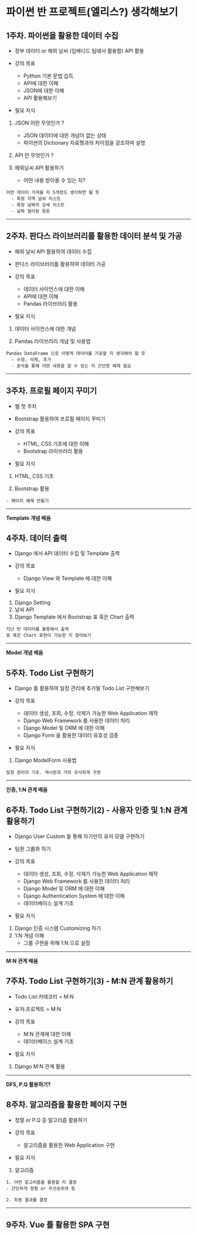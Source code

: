 # 파이썬 반 프로젝트(엘리스?) 생각해보기

## 1주차. 파이썬을 활용한 데이터 수집
  
- 정부 데이터 or 해외 날씨 (임베디드 팀에서 활용함) API 활용

- 강의 목표
  - Python 기본 문법 습득
  - API에 대한 이해
  - JSON에 대한 이해
  - API 활용해보기

- 필요 지식

1. JSON 이란 무엇인가 ?
   - JSON 데이터에 대한 개념이 없는 상태
   - 파이썬의 Dictionary 자료형과의 차이점을 강조하여 설명

2. API 란 무엇인가 ?

3. 해외날씨 API 활용하기
   - 어떤 내용 받아올 수 있는 지?

```
어떤 데이터 가져올 지 5개정도 생각하면 될 듯
  - 특정 지역 날씨 리스트
  - 특정 날짜의 상세 리스트
  - 날짜 필터링 등등
```

---

## 2주차. 판다스 라이브러리를 활용한 데이터 분석 및 가공

- 해외 날씨 API 활용하여 데이터 수집
- 판다스 라이브러리를 활용하여 데이터 가공

- 강의 목표
  - 데이터 사이언스에 대한 이해
  - API에 대한 이해
  - Pandas 라이브러리 활용

- 필요 지식

1. 데이터 사이언스에 대한 개념

2. Pandas 라이브러리 개념 및 사용법

```
Pandas DataFrame 으로 어떻게 데이터를 가공할 지 생각해야 할 듯
  - 수정, 삭제, 추가
  - 분석을 통해 어떤 내용을 알 수 있는 지 간단한 예제 필요
```

---

## 3주차. 프로필 페이지 꾸미기

- 웹 첫 주차
- Bootstrap 활용하여 프로필 페이지 꾸미기

- 강의 목표
  - HTML, CSS 기초에 대한 이해
  - Bootstrap 라이브러리 활용

- 필요 지식
  
1. HTML, CSS 기초

2. Bootstrap 활용

```
- 페이지 예제 만들기
```

---
__Template 개념 배움__

## 4주차. 데이터 출력

- Django 에서 API 데이터 수집 및 Template 출력

- 강의 목표
  - Django View 와 Template 에 대한 이해

- 필요 지식

1. Django Setting
2. 날씨 API
3. Django Template 에서 Bootstrap 표 혹은 Chart 출력

```
지난 번 데이터를 활용해서 출력
표 혹은 Chart 표현이 가능한 지 찾아보기
```

---
__Model 개념 배움__
## 5주차. Todo List 구현하기

- Django 를 활용하여 일정 관리에 추가될 Todo List 구현해보기

- 강의 목표
  - 데이터 생성, 조회, 수정, 삭제가 가능한 Web Application 제작
  - Django Web Framework 를 사용한 데이터 처리
  - Django Model 및 ORM 에 대한 이해
  - Django Form 을 활용한 데이터 유효성 검증

- 필요 지식

1. Django ModelForm 사용법

```
일정 관리의 기초. 게시판과 거의 유사하게 구현
```

---
__인증, 1:N 관계 배움__
## 6주차. Todo List 구현하기(2) - 사용자 인증 및 1:N 관계 활용하기

- Django User Custom 을 통해 자기만의 유저 모델 구현하기
- 팀원 그룹화 하기

- 강의 목표
  - 데이터 생성, 조회, 수정, 삭제가 가능한 Web Application 제작
  - Django Web Framework 를 사용한 데이터 처리
  - Django Model 및 ORM 에 대한 이해
  - Django Authentication System 에 대한 이해
  - 데이터베이스 설계 기초

- 필요 지식

1. Django 인증 시스템 Customizing 하기
2. 1:N 개념 이해
   - 그룹 구현을 위해 1:N 으로 설정

---
__M:N 관계 배움__
## 7주차. Todo List 구현하기(3) - M:N 관계 활용하기

- Todo List:카테코리 = M:N
- 유저:프로젝트 = M:N

- 강의 목표
  - M:N 관계에 대한 이해
  - 데이터베이스 설계 기초

- 필요 지식

1. Django M:N 관계 활용

---
__DFS, P.Q 활용하기?__
## 8주차. 알고리즘을 활용한 페이지 구현

- 정렬 or P.Q 등 알고리즘 활용하기

- 강의 목표
  - 알고리즘을 활용한 Web Application 구현

- 필요 지식

1. 알고리즘

```
1. 어떤 알고리즘을 활용할 지 결정
- 간단하게 정렬 or 우선순위큐 등

2. 최종 결과물 결정
```

---

## 9주차. Vue 를 활용한 SPA 구현
